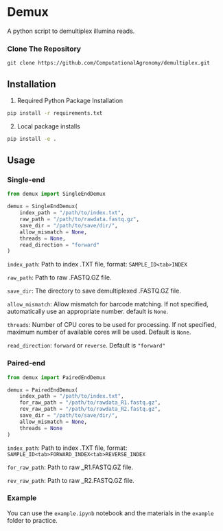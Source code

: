# Demux
A python script to demultiplex illumina reads.

### Clone The Repository
```
git clone https://github.com/ComputationalAgronomy/demultiplex.git
```

## Installation
1. Required Python Package Installation
```sh
pip install -r requirements.txt
```
2. Local package installs
```sh
pip install -e .
```

## Usage

### Single-end
```python
from demux import SingleEndDemux

demux = SingleEndDemux(
    index_path = "/path/to/index.txt",
    raw_path = "/path/to/rawdata.fastq.gz",
    save_dir = "/path/to/save/dir/",
    allow_mismatch = None,
    threads = None,
    read_direction = "forward"
)
```
`index_path`: Path to index .TXT file, format: `SAMPLE_ID<tab>INDEX`

`raw_path`: Path to raw .FASTQ.GZ file.

`save_dir`: The directory to save demultiplexed .FASTQ.GZ file.

`allow_mismatch`: Allow mismatch for barcode matching. If not specified, automatically use an appropriate number. default is `None`.

`threads`: Number of CPU cores to be used for processing. If not specified, maximum number of available cores will be used. Default is `None`.

`read_direction`: `forward` or `reverse`. Default is `"forward"`

### Paired-end
```python
from demux import PairedEndDemux

demux = PairedEndDemux(
    index_path = "/path/to/index.txt",
    for_raw_path = "/path/to/rawdata_R1.fastq.gz",
    rev_raw_path = "/path/to/rawdata_R2.fastq.gz",
    save_dir = "/path/to/save/dir/",
    allow_mismatch = None,
    threads = None
)
```
`index_path`: Path to index .TXT file, format: `SAMPLE_ID<tab>FORWARD_INDEX<tab>REVERSE_INDEX`

`for_raw_path`: Path to raw _R1.FASTQ.GZ file.

`rev_raw_path`: Path to raw _R2.FASTQ.GZ file.

### Example
You can use the `example.ipynb` notebook and the materials in the `example` folder to practice.